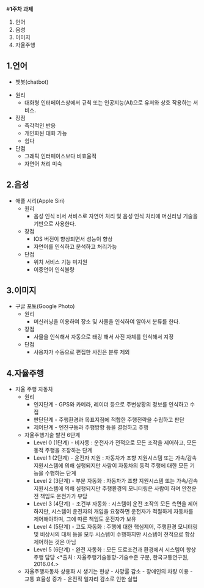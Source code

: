 #**1주차 과제**

1.   언어
2.   음성
3.   이미지
4.   자율주행

## **1.언어**
 *  챗봇(chatbot)
   + 원리
     - 대화형 인터페이스상에서 규칙 또는 인공지능(AI)으로 유저와 상호 작용하는 서비스.
   + 장점
      - 즉각적인 반응
      - 개인화된 대화 가능
      - 쉽다     
   + 단점
      - 그래픽 인터페이스보다 비효율적
      - 자연어 처리 미숙


## **2.음성**
* 애플 시리(Apple Siri)
   + 원리
        - 음성 인식 비서 서비스로 자연어 처리 및 음성 인식 처리에 머신러닝 기술을 기반으로 사용한다.
   + 장점
      - IOS 버전이 향상되면서 성능이 향상
      - 자연어를 인식하고 분석하고 처리가능
   + 단점
     - 위치 서비스 기능 미지원
     - 이중언어 인식불량
     
## **3.이미지**
  * 구글 포토(Google Photo)
    + 원리
       - 머신러닝을 이용하여 장소 및 사물을 인식하여 알아서 분류를 한다.
    + 장점
      - 사물을 인식해서 자동으로 태깅 해서 사진 자체를 인식해서 지정
    + 단점
      - 사용자가 수동으로 편집한 사진은 분류 제외
       
## **4.자율주행**
  * 자율 주행 자동차
    + 원리
       - 인지단계
             - GPS와 카메라, 레이더 등으로 주변상황의 정보를 인식하고 수집
       - 판단단계
             - 주행환경과 목표지점에 적합한 주행전략을 수립하고 판단
       - 제어단계
             - 엔진구동과 주행방향 등을 결정하고 주행 
    + 자율주행기술 발전 6단계
       - Level 0 (1단계)
             - 비자동 : 운전자가 전적으로 모든 조작을 제어하고, 모든 동적 주행을 조장하는 단계
       - Level 1 (2단계)
             - 운전자 지원 : 자동차가 조향 지원시스템 또는 가속/감속 지원시스템에 의해 실행되지만 사람이 자동차의 동적 주행에 대한 모든 기능을 수행하는 단계
       - Level 2 (3단계)
             - 부분 자동화 : 자동차가 조향 지원시스템 또는 가속/감속 지원시스템에 의해 실행되지만 주행환경의 모니터링은 사람이 하며 안전운전 책임도 운전가가 부담
       - Level 3 (4단계)
             - 조건부 자동화 : 시스템이 운전 조작의 모든 측면을 제어하지만, 시스템이 운전자의 개입을 요청하면 운전자가 적절하게 자동차를 제어해야하며, 그에 따른 책임도 운전자가 보유
       - Level 4 (5단계)
             - 고도 자동화 : 주행에 대한 핵심제어, 주행환경 모니터링 및 비상시의 대처 등을 모두 시스템이 수행하지만 시스템이 전적으로 항상 제어하는 것은 아님
       - Level 5 (6단계)
             - 완전 자동화 : 모든 도로조건과 환경에서 시스템이 항상 주행 담당
         <*출처 : 자율주행기술동향-기술수준 구분, 한국교통연구원, 2016.04.>                                
    + 자율주행자동차 상용화 시 생기는 현상
            - 사망률 감소
            - 장애인의 차량 이용
            - 교통 효율성 증가
            - 운전직 일자리 감소로 인한 실업
